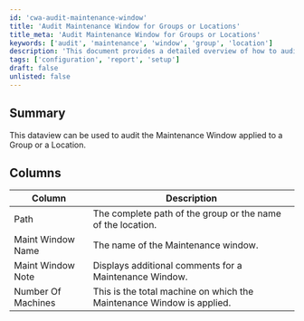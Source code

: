 ```yaml
---
id: 'cwa-audit-maintenance-window'
title: 'Audit Maintenance Window for Groups or Locations'
title_meta: 'Audit Maintenance Window for Groups or Locations'
keywords: ['audit', 'maintenance', 'window', 'group', 'location']
description: 'This document provides a detailed overview of how to audit the Maintenance Window applied to a Group or a Location, including the relevant columns and their descriptions.'
tags: ['configuration', 'report', 'setup']
draft: false
unlisted: false
---
```

## Summary

This dataview can be used to audit the Maintenance Window applied to a Group or a Location.

## Columns

| Column              | Description                                                                                   |
|---------------------|-----------------------------------------------------------------------------------------------|
| Path                | The complete path of the group or the name of the location.                                  |
| Maint Window Name   | The name of the Maintenance window.                                                           |
| Maint Window Note   | Displays additional comments for a Maintenance Window.                                        |
| Number Of Machines   | This is the total machine on which the Maintenance Window is applied.                        |


